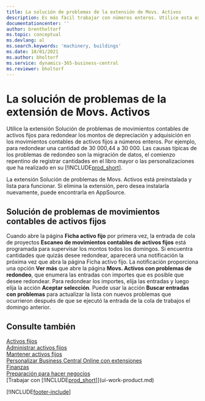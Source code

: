 ```yaml
---
title: La solución de problemas de la extensión de Movs. Activos
description: Es más fácil trabajar con números enteros. Utilice esta extensión para redondear los montos de los activos fijos en el libro mayor de activos fijos.
documentationcenter: ''
author: brentholtorf
ms.topic: conceptual
ms.devlang: al
ms.search.keywords: 'machinery, buildings'
ms.date: 10/01/2021
ms.author: bholtorf
ms.service: dynamics-365-business-central
ms.reviewer: bholtorf
---
```

# <a name="the-troubleshooting-fa-ledger-entries-extension"></a>La solución de problemas de la extensión de Movs. Activos
Utilice la extensión Solución de problemas de movimientos contables de activos fijos para redondear los montos de depreciación y adquisición en los movimientos contables de activos fijos a números enteros. Por ejemplo, para redondear una cantidad de 30 000,44 a 30 000. Las causas típicas de los problemas de redondeo son la migración de datos, el comienzo repentino de registrar cantidades en el libro mayor o las personalizaciones que ha realizado en su [!INCLUDE[prod_short](includes/prod_short.md)].

La extensión Solución de problemas de Movs. Activos está preinstalada y lista para funcionar. Si elimina la extensión, pero desea instalarla nuevamente, puede encontrarla en AppSource.

## <a name="troubleshooting-fixed-asset-ledger-entries"></a>Solución de problemas de movimientos contables de activos fijos
Cuando abre la página **Ficha activo fijo** por primera vez, la entrada de cola de proyectos **Escaneo de movimientos contables de activos fijos** está programada para supervisar los montos todos los domingos. Si encuentra cantidades que quizás desee redondear, aparecerá una notificación la próxima vez que abra la página Ficha activo fijo. La notificación proporciona una opción **Ver más** que abre la página **Movs. Activos con problemas de redondeo**, que enumera las entradas con importes que es posible que desee redondear. Para redondear los importes, elija las entradas y luego elija la acción **Aceptar selección**. Puede usar la acción **Buscar entradas con problemas** para actualizar la lista con nuevos problemas que ocurrieron después de que se ejecutó la entrada de la cola de trabajos el domingo anterior.

## <a name="see-also"></a>Consulte también
[Activos fijos](fa-manage.md)  
[Administrar activos fijos](fa-manage.md)  
[Mantener activos fijos](fa-how-maintain.md)  
[Personalizar Business Central Online con extensiones](ui-extensions.md)  
[Finanzas](finance.md)  
[Preparación para hacer negocios](ui-get-ready-business.md)  
[Trabajar con [!INCLUDE[prod_short](includes/prod_short.md)]](ui-work-product.md)  


[!INCLUDE[footer-include](includes/footer-banner.md)]




